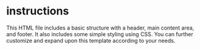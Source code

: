 # instructions
This HTML file includes a basic structure with a header, main content area, and footer. It also includes some simple styling using CSS. You can further customize and expand upon this template according to your needs.